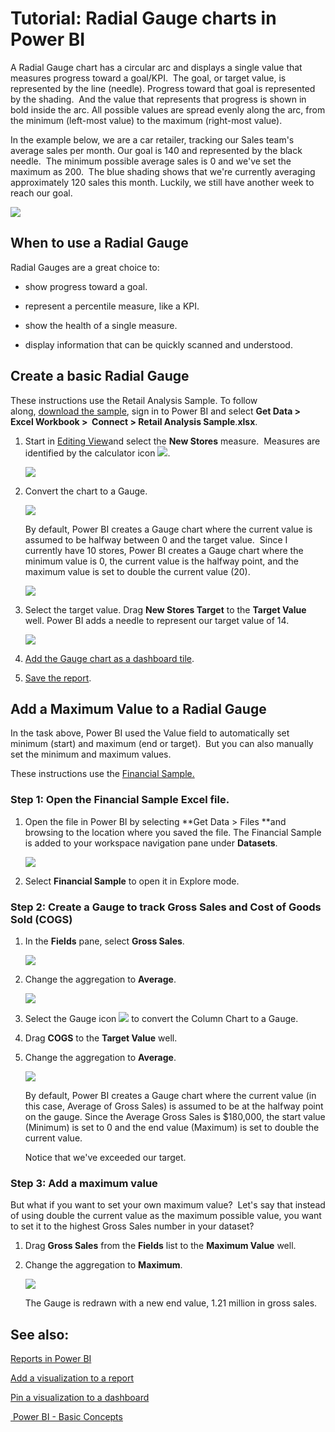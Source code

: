 ﻿<properties 
   pageTitle="Tutorial: Radial Gauge charts in Power BI"
   description="Tutorial: Radial Gauge charts in Power BI"
   services="powerbi" 
   documentationCenter="" 
   authors="v-aljenk" 
   manager="mblythe" 
   editor=""
   tags=""/>
 
<tags
   ms.service="powerbi"
   ms.devlang="NA"
   ms.topic="article"
   ms.tgt_pltfrm="NA"
   ms.workload="powerbi"
   ms.date="10/14/2015"
   ms.author="v-aljenk"/>

# Tutorial: Radial Gauge charts in Power BI

A Radial Gauge chart has a circular arc and displays a single value that measures progress toward a goal/KPI.  The goal, or target value, is represented by the line (needle). Progress toward that goal is represented by the shading.  And the value that represents that progress is shown in bold inside the arc. All possible values are spread evenly along the arc, from the minimum (left-most value) to the maximum (right-most value).

In the example below, we are a car retailer, tracking our Sales team's average sales per month. Our goal is 140 and represented by the black needle.  The minimum possible average sales is 0 and we've set the maximum as 200.  The blue shading shows that we're currently averaging approximately 120 sales this month. Luckily, we still have another week to reach our goal.

![](media/powerbi-service-tutorial-radial-gauge-charts/gauge_m.PNG)

## When to use a Radial Gauge

Radial Gauges are a great choice to:

-   show progress toward a goal.

-   represent a percentile measure, like a KPI.

-   show the health of a single measure.

-   display information that can be quickly scanned and understood.

## Create a basic Radial Gauge

These instructions use the Retail Analysis Sample. To follow along, [download the sample](http://support.powerbi.com/knowledgebase/articles/514904), sign in to Power BI and select **Get Data \> Excel Workbook \>  Connect \> Retail Analysis Sample**.**xlsx**. 

1.  Start in [Editing View](http://support.powerbi.com/knowledgebase/articles/443094)and select the **New Stores** measure.  Measures are identified by the calculator icon ![](media/powerbi-service-tutorial-radial-gauge-charts/measureIcon.png).

    ![](media/powerbi-service-tutorial-radial-gauge-charts/gauge_selectMeasure.png)

2.  Convert the chart to a Gauge.

    ![](media/powerbi-service-tutorial-radial-gauge-charts/selectGauge.png)

    By default, Power BI creates a Gauge chart where the current value is assumed to be halfway between 0 and the target value.  Since I currently have 10 stores, Power BI creates a Gauge chart where the minimum value is 0, the current value is the halfway point, and the maximum value is set to double the current value (20).

    ![](media/powerbi-service-tutorial-radial-gauge-charts/gauge_Default.png)

3.  Select the target value. Drag **New Stores Target** to the **Target Value** well. Power BI adds a needle to represent our target value of 14.

    ![](media/powerbi-service-tutorial-radial-gauge-charts/gaugeSetTargetValue.png)

4.  [Add the Gauge chart as a dashboard tile](http://support.powerbi.com/knowledgebase/articles/425669). 

5.  [Save the report](http://support.powerbi.com/knowledgebase/articles/444112).

## Add a Maximum Value to a Radial Gauge

In the task above, Power BI used the Value field to automatically set minimum (start) and maximum (end or target).  But you can also manually set the minimum and maximum values.

These instructions use the [Financial Sample.](http://go.microsoft.com/fwlink/?LinkID=521962)

### Step 1: Open the Financial Sample Excel file.

1.  Open the file in Power BI by selecting **Get Data \> Files **and browsing to the location where you saved the file. The Financial Sample is added to your workspace navigation pane under **Datasets**.

    ![](media/powerbi-service-tutorial-radial-gauge-charts/FinancialSampleDataset.png)

2.  Select **Financial Sample** to open it in Explore mode.

### Step 2: Create a Gauge to track Gross Sales and Cost of Goods Sold (COGS)

1.  In the **Fields** pane, select **Gross Sales**.

    ![](media/powerbi-service-tutorial-radial-gauge-charts/GrossSalesValue.png)

2.  Change the aggregation to **Average**.

    ![](media/powerbi-service-tutorial-radial-gauge-charts/changeToAverage.png)

3.  Select the Gauge icon ![](media/powerbi-service-tutorial-radial-gauge-charts/gaugeIcon.png) to convert the Column Chart to a Gauge.

4.  Drag **COGS** to the **Target Value** well.

5.  Change the aggregation to **Average**.

    ![](media/powerbi-service-tutorial-radial-gauge-charts/GaugeInProgress.png)

    By default, Power BI creates a Gauge chart where the current value (in this case, Average of Gross Sales) is assumed to be at the halfway point on the gauge. Since the Average Gross Sales is $180,000, the start value (Minimum) is set to 0 and the end value (Maximum) is set to double the current value.

    Notice that we've exceeded our target.



### Step 3: Add a maximum value

But what if you want to set your own maximum value?  Let's say that instead of using double the current value as the maximum possible value, you want to set it to the highest Gross Sales number in your dataset? 

1.  Drag **Gross Sales** from the **Fields** list to the **Maximum Value** well.

2.  Change the aggregation to **Maximum**.

    ![](media/powerbi-service-tutorial-radial-gauge-charts/SetMaximum.png)

    The Gauge is redrawn with a new end value, 1.21 million in gross sales.

## See also:

[Reports in Power BI](https://support.powerbi.com/knowledgebase/articles/425684)

 [Add a visualization to a report](https://powerbi.uservoice.com/knowledgebase/articles/441777)

[Pin a visualization to a dashboard](http://support.powerbi.com/knowledgebase/articles/430323)

[ Power BI - Basic Concepts](http://support.powerbi.com/knowledgebase/articles/487029)

